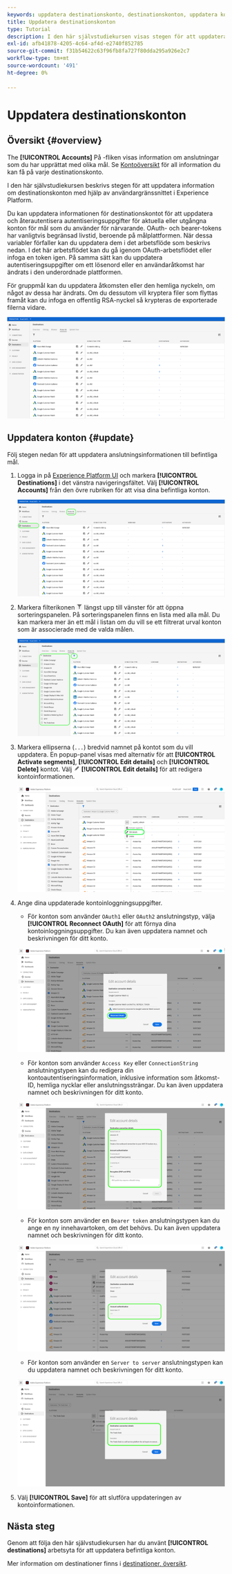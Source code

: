 ```yaml
---
keywords: uppdatera destinationskonto, destinationskonton, uppdatera konton, uppdatera destinationskonto
title: Uppdatera destinationskonton
type: Tutorial
description: I den här självstudiekursen visas stegen för att uppdatera målkonton i användargränssnittet i Adobe Experience Platform
exl-id: afb41878-4205-4c64-af4d-e2740f852785
source-git-commit: f31b54622c63f96fb8fa727f80dda295a926e2c7
workflow-type: tm+mt
source-wordcount: '491'
ht-degree: 0%

---
```


# Uppdatera destinationskonton

## Översikt {#overview}

The **[!UICONTROL Accounts]** På -fliken visas information om anslutningar som du har upprättat med olika mål. Se [Kontoöversikt](../ui/destinations-workspace.md#accounts) för all information du kan få på varje destinationskonto.

I den här självstudiekursen beskrivs stegen för att uppdatera information om destinationskonton med hjälp av användargränssnittet i Experience Platform.

Du kan uppdatera informationen för destinationskontot för att uppdatera och återautentisera autentiseringsuppgifter för aktuella eller utgångna konton för mål som du använder för närvarande. OAuth- och bearer-tokens har vanligtvis begränsad livstid, beroende på målplattformen. När dessa variabler förfaller kan du uppdatera dem i det arbetsflöde som beskrivs nedan. I det här arbetsflödet kan du gå igenom OAuth-arbetsflödet eller infoga en token igen. På samma sätt kan du uppdatera autentiseringsuppgifter om ett lösenord eller en användaråtkomst har ändrats i den underordnade plattformen.

För gruppmål kan du uppdatera åtkomsten eller den hemliga nyckeln, om något av dessa har ändrats. Om du dessutom vill kryptera filer som flyttas framåt kan du infoga en offentlig RSA-nyckel så krypteras de exporterade filerna vidare.

![Fliken Konton](../assets/ui/update-accounts/destination-accounts.png)

## Uppdatera konton {#update}

Följ stegen nedan för att uppdatera anslutningsinformationen till befintliga mål.

1. Logga in på [Experience Platform UI](https://platform.adobe.com/) och markera **[!UICONTROL Destinations]** i det vänstra navigeringsfältet. Välj **[!UICONTROL Accounts]** från den övre rubriken för att visa dina befintliga konton.

   ![Fliken Konton](../assets/ui/update-accounts/accounts-tab.png)

2. Markera filterikonen ![Filterikon](../assets/ui/update-accounts/filter.png) längst upp till vänster för att öppna sorteringspanelen. På sorteringspanelen finns en lista med alla mål. Du kan markera mer än ett mål i listan om du vill se ett filtrerat urval konton som är associerade med de valda målen.

   ![Filtrera målkonton](../assets/ui/update-accounts/filter-accounts.png)

3. Markera ellipserna (`...`) bredvid namnet på kontot som du vill uppdatera. En popup-panel visas med alternativ för att **[!UICONTROL Activate segments]**, **[!UICONTROL Edit details]** och **[!UICONTROL Delete]** kontot. Välj ![Knappen Redigera information](../assets/ui/workspace/pencil-icon.png) **[!UICONTROL Edit details]** för att redigera kontoinformationen.

   ![Redigera konto](../assets/ui/update-accounts/accounts-edit.png)

4. Ange dina uppdaterade kontoinloggningsuppgifter.

   * För konton som använder `OAuth1` eller `OAuth2` anslutningstyp, välja **[!UICONTROL Reconnect OAuth]** för att förnya dina kontoinloggningsuppgifter. Du kan även uppdatera namnet och beskrivningen för ditt konto.

   ![Redigera information OAuth](../assets/ui/update-accounts/edit-details-oauth.png)

   * För konton som använder `Access Key` eller `ConnectionString` anslutningstypen kan du redigera din kontoautentiseringsinformation, inklusive information som åtkomst-ID, hemliga nycklar eller anslutningssträngar. Du kan även uppdatera namnet och beskrivningen för ditt konto.

   ![Redigera åtkomstnyckel för detaljer](../assets/ui/update-accounts/edit-details-key.png)

   * För konton som använder en `Bearer token` anslutningstypen kan du ange en ny innehavartoken, om det behövs. Du kan även uppdatera namnet och beskrivningen för ditt konto.

   ![Redigera information Bearer-token](../assets/ui/update-accounts/edit-details-bearer.png)

   * För konton som använder en `Server to server` anslutningstypen kan du uppdatera namnet och beskrivningen för ditt konto.

   ![Redigera information från server till server](../assets/ui/update-accounts/edit-details-s2s.png)

5. Välj **[!UICONTROL Save]** för att slutföra uppdateringen av kontoinformationen.

## Nästa steg

Genom att följa den här självstudiekursen har du använt **[!UICONTROL destinations]** arbetsyta för att uppdatera befintliga konton.

Mer information om destinationer finns i [destinationer, översikt](../catalog/overview.md).